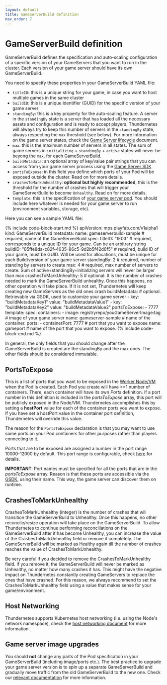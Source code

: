 ```yaml
---
layout: default
title: GameServerBuild definition
nav_order: 7
---
```


# GameServerBuild definition

GameServerBuild defines the specification and auto-scaling configuration of a specific version of your GameServers that you want to run in the cluster. Each version of your game server should have its own GameServerBuild.

You need to specify these properties in your GameServerBuild YAML file:

- `titleID`: this is a unique string for your game, in case you want to host multiple games in the same cluster
- `buildID`: this is a unique identifier (GUID) for the specific version of your game server
- `standingBy`: this is a key property for the auto-scaling feature. A server in the `standingBy` state is a server that has loaded all the necessary assets and configuration and is ready to accept players. Thundernetes will always try to keep this number of servers in the `standingBy` state, always respecting the `max` threshold (see below). For more information on the game server states, check the [Game Server lifecycle](./gsdk/gameserverlifecycle.md) document.
- `max`: this is the maximum number of servers in all states. The sum of game servers in `initializing` + `standingBy` + `active` states will never be beyong the `max`, for each GameServerBuild.
- `buildMetadata`: an optional array of key/value pair strings that you can access from your game server process using the [Game Server SDK](./gsdk/README.md)
- `portsToExpose`: in this field you define which ports of your Pod will be exposed outside the cluster. Read on for more details.
- `crashesToMarkUnhealthy`: **optional but highly recommended**, this is the threshold for the number of crashes that will trigger your GameServerBuild to become `Unhealthy`. Read on for more details.
- `template`: this is the specification of [your game server pod](https://kubernetes.io/docs/concepts/workloads/pods/). You should include here whatever is needed for your game server to run (environment variables, storage, etc).

Here you can see a sample YAML file:

{% include code-block-start.md %}
apiVersion: mps.playfab.com/v1alpha1
kind: GameServerBuild
metadata:
  name: gameserverbuild-sample # required, name of the GameServerBuild
spec:
  titleID: "1E03" # required, corresponds to a unique ID for your game. Can be an arbitrary string
  buildID: "85ffe8da-c82f-4035-86c5-9d2b5f42d6f5" # required, build ID of your game, must be GUID. Will be used for allocations, must be unique for each Build/version of your game server
  standingBy: 2 # required, number of standing by servers to create
  max: 4 # required, max number of servers to create. Sum of active+standingBy+initializing servers will never be larger than max
  crashesToMarkUnhealthy: 5 # optional. It is the number of crashes needed to mark the GameServerBuild unhealthy. Once this happens, no other operation will take place. If it is not set, Thundernetes will keep creating new GameServers as the old ones crash
  buildMetadata: # optional. Retrievable via GSDK, used to customize your game server
    - key: "buildMetadataKey1"
      value: "buildMetadataValue1"
    - key: "buildMetadataKey2"
      value: "buildMetadataValue2"
  portsToExpose: 
    - 7777
  template:
    spec:
      containers:
        - image: registryrepo/youGameServerImage:tag # image of your game server
          name: gameserver-sample # name of the container. 
          ports:
          - containerPort: 7777 # port that you want to expose
            name: gameport # name of the port that you want to expose. 
{% include code-block-end.md %}

In general, the only fields that you should change after the GameServerBuild is created are the standingBy and the max ones. The other fields should be considered immutable.

## PortsToExpose

This is a list of ports that you want to be exposed in the [Worker Node/VM](https://kubernetes.io/docs/concepts/architecture/nodes/) when the Pod is created. Each Pod you create will have >=1 number of containers. There, each container will have its own *Ports* definition. If a port number in this definition is included in the *portsToExpose* array, this port will be publicly exposed in the Node/VM. Thundernetes accomplishes this by setting a **hostPort** value for each of the container ports you want to expose. If you have set a hostPort value in the container port definition, Thundernetes will override this value.

The reason for the `PortsToExpose` declaration is that you may want to use some ports on your Pod containers for other purposes rather than players connecting to it.

Ports that are to be exposed are assigned a number in the port range 10000-12000 by default. This port range is configurable, check [here](howtos/customportrange.md) for details. 

**IMPORTANT**: Port names must be specified for all the ports that are in the *portsToExpose* array. Reason is that these ports are accessible via the [GSDK](gsdk/README.md), using their name. This way, the game server can discover them on runtime.

## CrashesToMarkUnhealthy

CrashesToMarkUnhealthy (integer) is the number of crashes that will transition the GameServerBuild to Unhealthy. Once this happens, no other reconcile/resize operation will take place on the GameServerBuild. To allow Thundernetes to continue performing reconciliations on the GameServerBuild after it has become Unhealthy, you can increase the value of the CrashesToMarkUnhealthy field or remove it completely. The GameServerBuild will be marked as Healthy again till the number of crashes reaches the value of CrashesToMarkUnhealthy.

Be very careful if you decided to remove the CrashesToMarkUnhealthy field. If you remove it, the GameServerBuild will never be marked as Unhealthy, no matter how many crashes it has. This might have the negative impact on Thundernetes constantly creating GameServers to replace the ones that have crashed. For this reason, we always recommend to set the CrashesToMarkUnhealthy field using a value that makes sense for your game/environment.

## Host Networking

Thundernetes supports Kubernetes host networking (i.e. using the Node's network namespace), check the [host networking document](./howtos/hostnetworking.md) for more information.

## Game server image upgrades

You should **not** change any parts of the Pod specification in your GameServerBuild (including image/ports etc.). The best practice to upgrade your game server version is to spin up a separate GameServerBuild and gradually move traffic from the old GameServerBuild to the new one. Check our [relevant documentation](./howtos/upgradebuild.md) for more information.